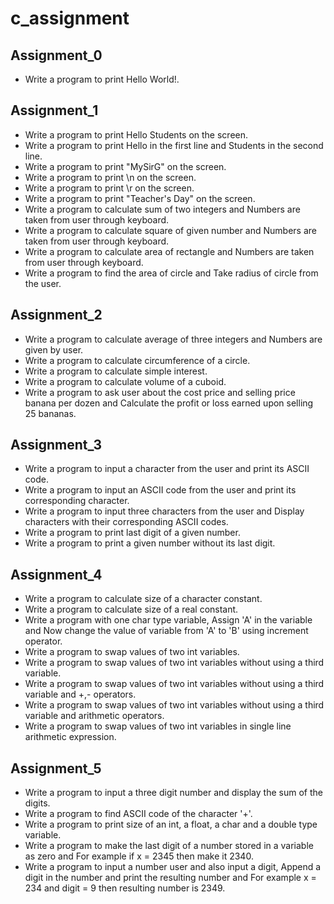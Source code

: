 # c_assignment  

## Assignment_0
- Write a program to print Hello World!.

## Assignment_1
- Write a program to print Hello Students on the screen.
- Write a program to print Hello in the first line and Students in the second line.
- Write a program to print "MySirG" on the screen.
- Write a program to print \n on the screen.
- Write a program to print \r on the screen.
- Write a program to print "Teacher's Day" on the screen.
- Write a program to calculate sum of two integers and Numbers are taken from user through keyboard.
- Write a program to calculate square of given number and Numbers are taken from user through keyboard.
- Write a program to calculate area of rectangle and Numbers are taken from user through keyboard.
- Write a program to find the area of circle and Take radius of circle from the user.

## Assignment_2
- Write a program to calculate average of three integers and Numbers are given by user.
- Write a program to calculate circumference of a circle.
- Write a program to calculate simple interest.
- Write a program to calculate volume of a cuboid.
- Write a program to ask user about the cost price and selling price banana per dozen and Calculate the profit or loss earned upon selling 25 bananas.

## Assignment_3
- Write a program to input a character from the user and print its ASCII code.
- Write a program to input an ASCII code from the user and print its corresponding character.
- Write a program to input three characters from the user and Display characters with their corresponding ASCII codes.
- Write a program to print last digit of a given number.
- Write a program to print a given number without its last digit.

## Assignment_4
- Write a program to calculate size of a character constant.
- Write a program to calculate size of a real constant.
- Write a program with one char type variable, Assign 'A' in the variable and Now change the value of variable from 'A' to 'B' using increment operator.
- Write a program to swap values of two int variables.
- Write a program to swap values of two int variables without using a third variable.
- Write a program to swap values of two int variables without using a third variable and +,- operators.
- Write a program to swap values of two int variables without using a third variable and arithmetic operators.
- Write a program to swap values of two int variables in single line arithmetic expression.

## Assignment_5
- Write a program to input a three digit number and display the sum of the digits.
- Write a program to find ASCII code of the character '+'.
- Write a program to print size of an int, a float, a char and a double type variable.
- Write a program to make the last digit of a number stored in a variable as zero and For example if x = 2345 then make it 2340.
- Write a program to input a number user and also input a digit, Append a digit in the number and print the resulting number and For example x = 234 and digit = 9 then resulting number is 2349.
